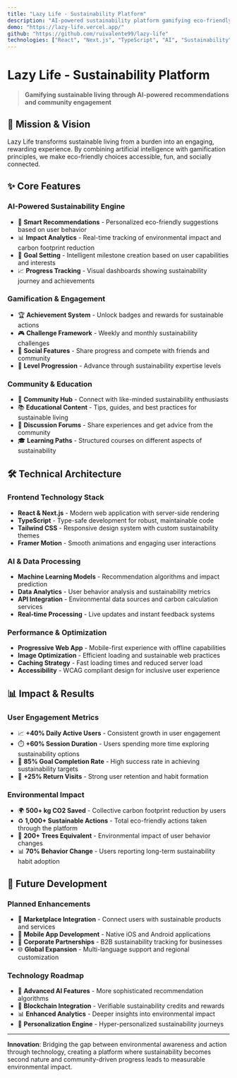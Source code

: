 ```yaml
---
title: "Lazy Life - Sustainability Platform"
description: "AI-powered sustainability platform gamifying eco-friendly lifestyle choices"
demo: "https://lazy-life.vercel.app/"
github: "https://github.com/ruivalente99/lazy-life"
technologies: ["React", "Next.js", "TypeScript", "AI", "Sustainability"]
---
```


# Lazy Life - Sustainability Platform

> **Gamifying sustainable living through AI-powered recommendations and community engagement**

## 🌱 Mission & Vision

Lazy Life transforms sustainable living from a burden into an engaging, rewarding experience. By combining artificial intelligence with gamification principles, we make eco-friendly choices accessible, fun, and socially connected.

## ✨ Core Features

### **AI-Powered Sustainability Engine**

- 🤖 **Smart Recommendations** - Personalized eco-friendly suggestions based on user behavior
- 📊 **Impact Analytics** - Real-time tracking of environmental impact and carbon footprint reduction
- 🎯 **Goal Setting** - Intelligent milestone creation based on user capabilities and interests
- 📈 **Progress Tracking** - Visual dashboards showing sustainability journey and achievements

### **Gamification & Engagement**

- 🏆 **Achievement System** - Unlock badges and rewards for sustainable actions
- 🎮 **Challenge Framework** - Weekly and monthly sustainability challenges
- 📱 **Social Features** - Share progress and compete with friends and community
- 🌟 **Level Progression** - Advance through sustainability expertise levels

### **Community & Education**

- 👥 **Community Hub** - Connect with like-minded sustainability enthusiasts
- 📚 **Educational Content** - Tips, guides, and best practices for sustainable living
- 💬 **Discussion Forums** - Share experiences and get advice from the community
- 🎓 **Learning Paths** - Structured courses on different aspects of sustainability

## 🛠️ Technical Architecture

### **Frontend Technology Stack**

- **React & Next.js** - Modern web application with server-side rendering
- **TypeScript** - Type-safe development for robust, maintainable code
- **Tailwind CSS** - Responsive design system with custom sustainability themes
- **Framer Motion** - Smooth animations and engaging user interactions

### **AI & Data Processing**

- **Machine Learning Models** - Recommendation algorithms and impact prediction
- **Data Analytics** - User behavior analysis and sustainability metrics
- **API Integration** - Environmental data sources and carbon calculation services
- **Real-time Processing** - Live updates and instant feedback systems

### **Performance & Optimization**

- **Progressive Web App** - Mobile-first experience with offline capabilities
- **Image Optimization** - Efficient loading and sustainable web practices
- **Caching Strategy** - Fast loading times and reduced server load
- **Accessibility** - WCAG compliant design for inclusive user experience

## 📊 Impact & Results

### **User Engagement Metrics**

- 📈 **+40% Daily Active Users** - Consistent growth in user engagement
- ⏱️ **+60% Session Duration** - Users spending more time exploring sustainability options
- 🎯 **85% Goal Completion Rate** - High success rate in achieving sustainability targets
- 🔄 **+25% Return Visits** - Strong user retention and habit formation

### **Environmental Impact**

- 🌍 **500+ kg CO2 Saved** - Collective carbon footprint reduction by users
- ♻️ **1,000+ Sustainable Actions** - Total eco-friendly actions taken through the platform
- 🌱 **200+ Trees Equivalent** - Environmental impact of user behavior changes
- 📊 **70% Behavior Change** - Users reporting long-term sustainability habit adoption

## 🚀 Future Development

### **Planned Enhancements**

- 🛒 **Marketplace Integration** - Connect users with sustainable products and services
- 📱 **Mobile App Development** - Native iOS and Android applications
- 🏢 **Corporate Partnerships** - B2B sustainability tracking for businesses
- 🌐 **Global Expansion** - Multi-language support and regional customization

### **Technology Roadmap**

- 🤖 **Advanced AI Features** - More sophisticated recommendation algorithms
- 🔗 **Blockchain Integration** - Verifiable sustainability credits and rewards
- 📊 **Enhanced Analytics** - Deeper insights into environmental impact
- 🎯 **Personalization Engine** - Hyper-personalized sustainability journeys

---

**Innovation**: Bridging the gap between environmental awareness and action through technology, creating a platform where sustainability becomes second nature and community-driven progress leads to measurable environmental impact.
